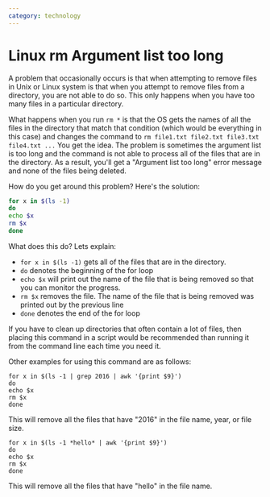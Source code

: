 ```yaml
---
category: technology
---
```

# Linux rm Argument list too long

A problem that occasionally occurs is that when attempting to remove files in Unix or Linux system is that when you attempt to remove files from a directory, you are not able to do so.  This only happens when you have too many files in a particular directory.  

What happens when you run ```rm *```
 is that the OS gets the names of all the files in the directory that match that condition (which would be everything in this case) and changes the command to ```rm file1.txt file2.txt file3.txt file4.txt ...```
 You get the idea.  The problem is sometimes the argument list is too long and the command is not able to process all of the files that are in the directory.  As a result, you'll get a "Argument list too long" error message and none of the files being deleted. 

How do you get around this problem? Here's the solution: 

``` bash
for x in $(ls -1)
do
echo $x
rm $x
done
```

What does this do?  Lets explain: 

* ```for x in $(ls -1)```
 gets all of the files that are in the directory.
* ```do```
 denotes the beginning of the for loop
* ```echo $x```
 will print out the name of the file that is being removed so that you can monitor the progress.
* ```rm $x```
 removes the file.  The name of the file that is being removed was printed out by the previous line
* ```done```
 denotes the end of the for loop

If you have to clean up directories that often contain a lot of files, then placing this command in a script would be recommended than running it from the command line each time you need it.

Other examples for using this command are as follows: 
```
for x in $(ls -1 | grep 2016 | awk '{print $9}')
do
echo $x
rm $x
done
```

This will remove all the files that have "2016" in the file name, year, or file size. 

```
for x in $(ls -1 *hello* | awk '{print $9}')
do
echo $x
rm $x
done
```

This will remove all the files that have "hello" in the file name.

